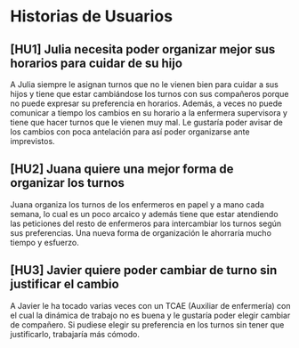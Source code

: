 # Historias de Usuarios

## [HU1] Julia necesita poder organizar mejor sus horarios para cuidar de su hijo

A Julia siempre le asignan turnos que no le vienen bien para cuidar a sus hijos y tiene que estar cambiándose los turnos con sus compañeros porque no puede expresar su preferencia en horarios. Además, a veces no puede comunicar a tiempo los cambios en su horario a la enfermera supervisora y tiene que hacer turnos que le vienen muy mal. Le gustaría poder avisar de los cambios con poca antelación para así poder organizarse ante imprevistos.

## [HU2] Juana quiere una mejor forma de organizar los turnos

Juana organiza los turnos de los enfermeros en papel y a mano cada semana, lo cual es un poco arcaico y además tiene que estar atendiendo las peticiones del resto de enfermeros para intercambiar los turnos según sus preferencias. Una nueva forma de organización le ahorraría mucho tiempo y esfuerzo.

## [HU3] Javier quiere poder cambiar de turno sin justificar el cambio

A Javier le ha tocado varias veces con un TCAE (Auxiliar de enfermería) con el cual la dinámica de trabajo no es buena y le gustaría poder elegir cambiar de compañero. Si pudiese elegir su preferencia en los turnos sin tener que justificarlo, trabajaría más cómodo.
